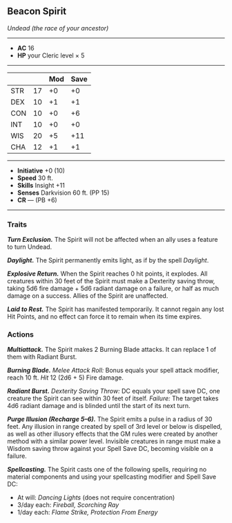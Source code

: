 ## Beacon Spirit
*Undead (the race of your ancestor)*
___
- **AC** 16
- **HP** your Cleric level × 5
___
|     |    | Mod | Save |
|-----|----|-----|------|
| STR | 17 | +0  | +0   |
| DEX | 10 | +1  | +1   |
| CON | 10 | +0  | +6   |
| INT | 10 | +0  | +0   |
| WIS | 20 | +5  | +11  |
| CHA | 12 | +1  | +1   |
___
- **Initiative** +0 (10)
- **Speed** 30 ft.
- **Skills** Insight +11
- **Senses** Darkvision 60 ft. (PP 15)
- **CR** — (PB +6)
___

### Traits

***Turn Exclusion.*** The Spirit will not be affected when an ally uses a feature to turn Undead.

***Daylight.*** The Spirit permanently emits light, as if by the spell _Daylight_.

***Explosive Return.*** When the Spirit reaches 0 hit points, it explodes. All creatures within 30 feet of the Spirit must make a Dexterity saving throw, taking 5d6 fire damage + 5d6 radiant damage on a failure, or half as much damage on a success. Allies of the Spirit are unaffected.

***Laid to Rest.*** The Spirit has manifested temporarily. It cannot regain any lost Hit Points, and no effect can force it to remain when its time expires.

### Actions
***Multiattack.*** The Spirit makes 2 Burning Blade attacks. It can replace 1 of them with Radiant Burst.

***Burning Blade.*** *Melee Attack Roll:* Bonus equals your spell attack modifier, reach 10 ft. *Hit* 12 (2d6 + 5) Fire damage.

***Radiant Burst.*** *Dexterity Saving Throw:* DC equals your spell save DC, one creature the Spirit can see within 30 feet of itself. _Failure:_ The target takes 4d6 radiant damage and is blinded until the start of its next turn.

***Purge Illusion (Recharge 5–6).*** The Spirit emits a pulse in a radius of 30 feet. Any illusion in range created by spell of 3rd level or below is dispelled, as well as other illusory effects that the GM rules were created by another method with a similar power level. Invisible creatures in range must make a Wisdom saving throw against your Spell Save DC, becoming visible on a failure.

***Spellcasting.*** The Spirit casts one of the following spells, requiring no material components and using your spellcasting modifier and Spell Save DC:
- At will: _Dancing Lights_ (does not require concentration)
- 3/day each: _Fireball, Scorching Ray_
- 1/day each: _Flame Strike, Protection From Energy_
